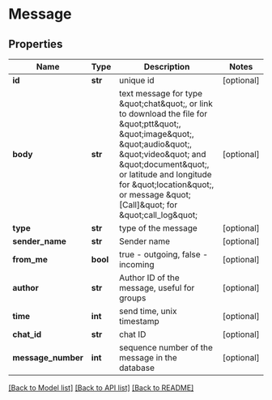 # Message

## Properties
Name | Type | Description | Notes
------------ | ------------- | ------------- | -------------
**id** | **str** | unique id | [optional] 
**body** | **str** | text message for type \&quot;chat\&quot;, or link to download the file for \&quot;ptt\&quot;, \&quot;image\&quot;, \&quot;audio\&quot;, \&quot;video\&quot; and \&quot;document\&quot;, or latitude and longitude for \&quot;location\&quot;, or message \&quot;[Call]\&quot; for \&quot;call_log\&quot; | [optional] 
**type** | **str** | type of the message | [optional] 
**sender_name** | **str** | Sender name | [optional] 
**from_me** | **bool** | true - outgoing, false - incoming | [optional] 
**author** | **str** | Author ID of the message, useful for groups | [optional] 
**time** | **int** | send time, unix timestamp | [optional] 
**chat_id** | **str** | chat ID | [optional] 
**message_number** | **int** | sequence number of the message in the database | [optional] 

[[Back to Model list]](../README.md#documentation-for-models) [[Back to API list]](../README.md#documentation-for-api-endpoints) [[Back to README]](../README.md)


